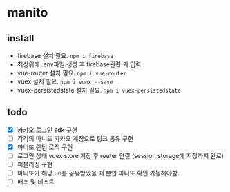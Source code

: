 # manito

## install
- firebase 설치 필요.
  `npm i firebase`
- 최상위에 .env파일 생성 후 firebase관련 키 입력.
- vue-router 설치 필요.
  `npm i vue-router`
- vuex 설치 필요.
  `npm i vuex --save`
- vuex-persistedstate 설치 필요.
  `npm i vuex-persistedstate`


## todo
- [x] 카카오 로그인 sdk 구현
- [ ] 각각의 마니또 카카오 계정으로 링크 공유 구현
- [x] 마니또 랜덤 로직 구현
- [ ] 로그인 상태 vuex store 저장 후 router 연결 (session storage에 저장까지 완료)
- [ ] 퍼블리싱 구현
- [ ] 마니또가 해당 uri를 공유받았을 때 본인 마니또 확인 가능해야함.
- [ ] 배포 및 테스트
